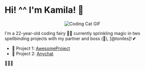 # Hi! ^^ I'm Kamila! 👋

<p align="center">
  <img src="https://i.pinimg.com/originals/48/9f/71/489f7128c61eb0c4f2b6bc882708ef6e.gif" alt="Coding Cat GIF">
</p>

I'm a 22-year-old coding fairy 🧚‍♀️ currently sprinkling magic in two spellbinding projects with my partner and boss (🥶), [@toniles]! 💕

- 🔭 Project 1: [AwesomeProject](https://github.com/DreanGit/AwesomeProject.git)
- 🌱 Project 2: [Anychat](https://github.com/toniles/anychat.git)


🌟🌟🌟
